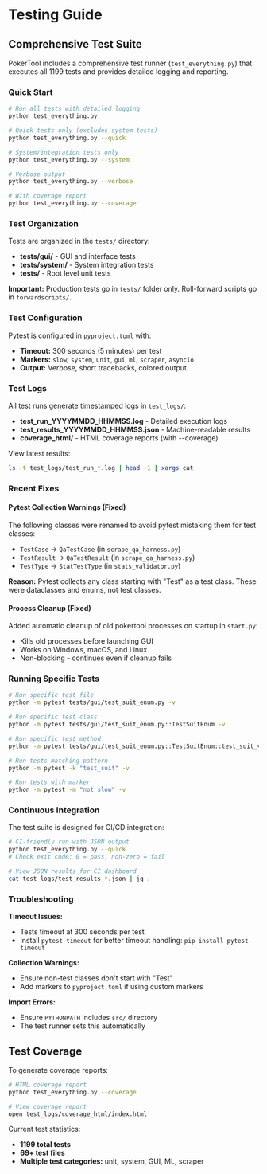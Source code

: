 # Testing Guide

## Comprehensive Test Suite

PokerTool includes a comprehensive test runner (`test_everything.py`) that executes all 1199 tests and provides detailed logging and reporting.

### Quick Start

```bash
# Run all tests with detailed logging
python test_everything.py

# Quick tests only (excludes system tests)
python test_everything.py --quick

# System/integration tests only
python test_everything.py --system

# Verbose output
python test_everything.py --verbose

# With coverage report
python test_everything.py --coverage
```

### Test Organization

Tests are organized in the `tests/` directory:

- **tests/gui/** - GUI and interface tests
- **tests/system/** - System integration tests
- **tests/** - Root level unit tests

**Important:** Production tests go in `tests/` folder only. Roll-forward scripts go in `forwardscripts/`.

### Test Configuration

Pytest is configured in `pyproject.toml` with:

- **Timeout:** 300 seconds (5 minutes) per test
- **Markers:** `slow`, `system`, `unit`, `gui`, `ml`, `scraper`, `asyncio`
- **Output:** Verbose, short tracebacks, colored output

### Test Logs

All test runs generate timestamped logs in `test_logs/`:

- **test_run_YYYYMMDD_HHMMSS.log** - Detailed execution logs
- **test_results_YYYYMMDD_HHMMSS.json** - Machine-readable results
- **coverage_html/** - HTML coverage reports (with --coverage)

View latest results:
```bash
ls -t test_logs/test_run_*.log | head -1 | xargs cat
```

### Recent Fixes

#### Pytest Collection Warnings (Fixed)

The following classes were renamed to avoid pytest mistaking them for test classes:

- `TestCase` → `QaTestCase` (in `scrape_qa_harness.py`)
- `TestResult` → `QaTestResult` (in `scrape_qa_harness.py`)
- `TestType` → `StatTestType` (in `stats_validator.py`)

**Reason:** Pytest collects any class starting with "Test" as a test class. These were dataclasses and enums, not test classes.

#### Process Cleanup (Fixed)

Added automatic cleanup of old pokertool processes on startup in `start.py`:

- Kills old processes before launching GUI
- Works on Windows, macOS, and Linux
- Non-blocking - continues even if cleanup fails

### Running Specific Tests

```bash
# Run specific test file
python -m pytest tests/gui/test_suit_enum.py -v

# Run specific test class
python -m pytest tests/gui/test_suit_enum.py::TestSuitEnum -v

# Run specific test method
python -m pytest tests/gui/test_suit_enum.py::TestSuitEnum::test_suit_values -v

# Run tests matching pattern
python -m pytest -k "test_suit" -v

# Run tests with marker
python -m pytest -m "not slow" -v
```

### Continuous Integration

The test suite is designed for CI/CD integration:

```bash
# CI-friendly run with JSON output
python test_everything.py --quick
# Check exit code: 0 = pass, non-zero = fail

# View JSON results for CI dashboard
cat test_logs/test_results_*.json | jq .
```

### Troubleshooting

**Timeout Issues:**
- Tests timeout at 300 seconds per test
- Install `pytest-timeout` for better timeout handling: `pip install pytest-timeout`

**Collection Warnings:**
- Ensure non-test classes don't start with "Test"
- Add markers to `pyproject.toml` if using custom markers

**Import Errors:**
- Ensure `PYTHONPATH` includes `src/` directory
- The test runner sets this automatically

## Test Coverage

To generate coverage reports:

```bash
# HTML coverage report
python test_everything.py --coverage

# View coverage report
open test_logs/coverage_html/index.html
```

Current test statistics:
- **1199 total tests**
- **69+ test files**
- **Multiple test categories:** unit, system, GUI, ML, scraper
